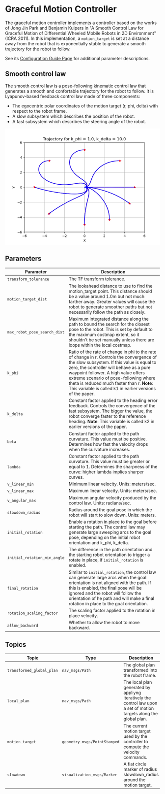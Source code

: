 # Graceful Motion Controller
The graceful motion controller implements a controller based on the works of Jong Jin Park and Benjamin Kuipers in "A Smooth Control Law for Graceful Motion of Differential Wheeled Mobile Robots in 2D Environment" (ICRA 2011). In this implementation, a `motion_target` is set at a distance away from the robot that is exponentially stable to generate a smooth trajectory for the robot to follow.

See its [Configuration Guide Page](https://navigation.ros.org/configuration/packages/configuring-graceful-motion.html) for additional parameter descriptions.

## Smooth control law
The smooth control law is a pose-following kinematic control law that generates a smooth and confortable trajectory for the robot to follow. It is Lyapunov-based feedback control law made of three components:
* The egocentric polar coordinates of the motion target (r, phi, delta) with respect to the robot frame.
* A slow subsystem which describes the position of the robot.
* A fast subsystem which describes the steering angle of the robot.

![Trajectories](./doc/trajectories.png)

## Parameters

| Parameter | Description | 
|-----|----|
| `transform_tolerance` | The TF transform tolerance. | 
| `motion_target_dist` | The lookahead distance to use to find the motion_target point. This distance should be a value around 1.0m but not much farther away. Greater values will cause the robot to generate smoother paths but not necessarily follow the path as closely. |
| `max_robot_pose_search_dist` | Maximum integrated distance along the path to bound the search for the closest pose to the robot. This is set by default to the maximum costmap extent, so it shouldn't be set manually unless there are loops within the local costmap. | 
| `k_phi` | Ratio of the rate of change in phi to the rate of change in r. Controls the convergence of the slow subsystem. If this value is equal to zero, the controller will behave as a pure waypoint follower. A high value offers extreme scenario of pose-following where theta is reduced much faster than r. **Note**: This variable is called k1 in earlier versions of the paper. | 
| `k_delta` | Constant factor applied to the heading error feedback. Controls the convergence of the fast subsystem. The bigger the value, the robot converge faster to the reference heading. **Note**: This variable is called k2 in earlier versions of the paper. | 
| `beta` | Constant factor applied to the path curvature. This value must be positive. Determines how fast the velocity drops when the curvature increases. | 
| `lambda` | Constant factor applied to the path curvature. This value must be greater or equal to 1. Determines the sharpness of the curve: higher lambda implies sharper curves. | 
| `v_linear_min` | Minimum linear velocity. Units: meters/sec. | 
| `v_linear_max` | Maximum linear velocity. Units: meters/sec. | 
| `v_angular_max` | Maximum angular velocity produced by the control law. Units: radians/sec. | 
| `slowdown_radius` | Radius around the goal pose in which the robot will start to slow down. Units: meters. | 
| `initial_rotation` | Enable a rotation in place to the goal before starting the path. The control law may generate large sweeping arcs to the goal pose, depending on the initial robot orientation and k_phi, k_delta. | 
| `initial_rotation_min_angle` | The difference in the path orientation and the starting robot orientation to trigger a rotate in place, if `initial_rotation` is enabled. | 
| `final_rotation` | Similar to `initial_rotation`, the control law can generate large arcs when the goal orientation is not aligned with the path. If this is enabled, the final pose will be ignored and the robot will follow the orientation of he path and will make a final rotation in place to the goal orientation. | 
| `rotation_scaling_factor` | The scaling factor applied to the rotation in place velocity. | 
| `allow_backward` | Whether to allow the robot to move backward. |

## Topics

| Topic  | Type | Description | 
|-----|----|----|
| `transformed_global_plan`  | `nav_msgs/Path` | The global plan transformed into the robot frame. | 
| `local_plan`  | `nav_msgs/Path` | The local plan generated by appliyng iteratively the control law upon a set of motion targets along the global plan. | 
| `motion_target`  | `geometry_msgs/PointStamped` | The current motion target used by the controller to compute the velocity commands. | 
| `slowdown`  | `visualization_msgs/Marker` | A flat circle marker of radius slowdown_radius around the motion target. | 